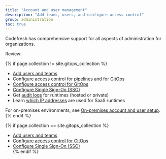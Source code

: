 ```yaml
---
title: "Account and user management"
description: "Add teams, users, and configure access control"
group: administration
toc: true
---
```


Codefresh has comprehensive support for all aspects of administration for organizations<!---in both on-premises and SaaS environments-->.  

Review:

{% if page.collection != site.gitops_collection %}
* [Add users and teams]({{site.baseurl}}/docs/administration/account-user-management/add-users-teams/) 
* Configure access control for [pipelines]({{site.baseurl}}/docs/administration/account-user-management/access-control-pipelines/) and for [GitOps]({{site.baseurl}}/docs/administration/account-user-management/gitops-abac/)
* [Configure access control for GitOps]({{site.baseurl}}/docs/administration/account-user-management/gitops-abac/)
* [Configure Single Sign-On (SSO)]({{site.baseurl}}/docs/administration/single-sign-on/)
* Get [audit logs]({{site.baseurl}}/docs/administration/account-user-management/audit/) for runtimes (hosted or private)
* Learn [which IP addresses]({{site.baseurl}}/docs/administration/platform-ip-addresses/) are used for SaaS runtimes

For on-premises environments, see [On-premises account and user setup]({{site.baseurl}}/docs/installation/on-premises/on-prem-configuration/).
{% endif %}

{% if page.collection == site.gitops_collection %}
* [Add users and teams]({{site.baseurl}}/docs/administration/account-user-management/add-users-teams/) 
* [Configure access control for GitOps]({{site.baseurl}}/docs/administration/account-user-management/gitops-abac/)
* [Configure Single Sign-On (SSO)]({{site.baseurl}}/docs/administration/single-sign-on/)  
{% endif %}